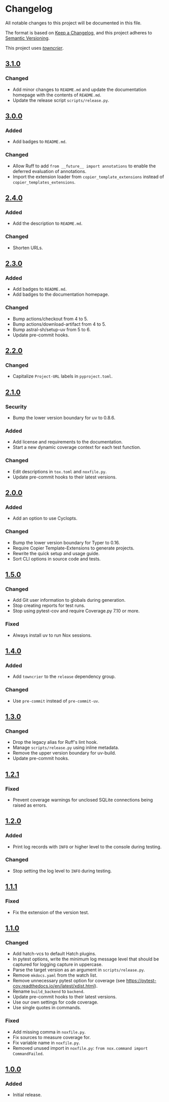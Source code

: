# Changelog

All notable changes to this project will be documented in this file.

The format is based on [Keep a Changelog](https://keepachangelog.com/en/1.0.0/),
and this project adheres to [Semantic Versioning](https://semver.org/spec/v2.0.0.html).

This project uses [*towncrier*](https://towncrier.readthedocs.io/).

<!-- towncrier release notes start -->

## [3.1.0](https://github.com/leodevian/modern-python/tree/v3.1.0)

### Changed

- Add minor changes to `README.md` and update the documentation homepage with the contents of `README.md`.
- Update the release script `scripts/release.py`.


## [3.0.0](https://github.com/leodevian/modern-python/tree/v3.0.0)

### Added

- Add badges to `README.md`.

### Changed

- Allow Ruff to add `from __future__ import annotations` to enable the deferred evaluation of annotations.
- Import the extension loader from `copier_template_extensions` instead of `copier_templates_extensions`.


## [2.4.0](https://github.com/leodevian/modern-python/tree/v2.4.0)

### Added

- Add the description to `README.md`.

### Changed

- Shorten URLs.


## [2.3.0](https://github.com/leodevian/modern-python/tree/v2.3.0)

### Added

- Add badges to `README.md`.
- Add badges to the documentation homepage.

### Changed

- Bump actions/checkout from 4 to 5.
- Bump actions/download-artifact from 4 to 5.
- Bump astral-sh/setup-uv from 5 to 6.
- Update pre-commit hooks.


## [2.2.0](https://github.com/leodevian/modern-python/tree/v2.2.0)

### Changed

- Capitalize `Project-URL` labels in `pyproject.toml`.


## [2.1.0](https://github.com/leodevian/modern-python/tree/v2.1.0)

### Security

- Bump the lower version boundary for uv to 0.8.6.

### Added

- Add license and requirements to the documentation.
- Start a new dynamic coverage context for each test function.

### Changed

- Edit descriptions in `tox.toml` and `noxfile.py`.
- Update pre-commit hooks to their latest versions.


## [2.0.0](https://github.com/leodevian/modern-python/tree/v2.0.0)

### Added

- Add an option to use Cyclopts.

### Changed

- Bump the lower version boundary for Typer to 0.16.
- Require Copier Template-Extensions to generate projects.
- Rewrite the quick setup and usage guide.
- Sort CLI options in source code and tests.


## [1.5.0](https://github.com/leodevian/modern-python/tree/v1.5.0)

### Changed

- Add Git user information to globals during generation.
- Stop creating reports for test runs.
- Stop using pytest-cov and require Coverage.py 7.10 or more.

### Fixed

- Always install uv to run Nox sessions.


## [1.4.0](https://github.com/leodevian/modern-python/tree/v1.4.0)

### Added

- Add `towncrier` to the `release` dependency group.

### Changed

- Use `pre-commit` instead of `pre-commit-uv`.


## [1.3.0](https://github.com/leodevian/modern-python/tree/v1.3.0)

### Changed

- Drop the legacy alias for Ruff's lint hook.
- Manage `scripts/release.py` using inline metadata.
- Remove the upper version boundary for uv-build.
- Update pre-commit hooks.


## [1.2.1](https://github.com/leodevian/modern-python/tree/v1.2.1)

### Fixed

- Prevent coverage warnings for unclosed SQLite connections being raised as errors.


## [1.2.0](https://github.com/leodevian/modern-python/tree/v1.2.0)

### Added

- Print log records with `INFO` or higher level to the console during testing.

### Changed

- Stop setting the log level to `INFO` during testing.


## [1.1.1](https://github.com/leodevian/modern-python/tree/v1.1.1)

### Fixed

- Fix the extension of the version test.


## [1.1.0](https://github.com/leodevian/modern-python/tree/v1.1.0)

### Changed

- Add hatch-vcs to default Hatch plugins.
- In pytest options, write the minimum log message level that should be captured for logging capture in uppercase.
- Parse the target version as an argument in `scripts/release.py`.
- Remove `mkdocs.yaml` from the watch list.
- Remove unnecessary pytest option for coverage (see <https://pytest-cov.readthedocs.io/en/latest/xdist.html>).
- Rename `build_backend` to `backend`.
- Update pre-commit hooks to their latest versions.
- Use our own settings for code coverage.
- Use single quotes in commands.

### Fixed

- Add missing comma in `noxfile.py`.
- Fix sources to measure coverage for.
- Fix variable name in `noxfile.py`.
- Removed unused import in `noxfile.py`: `from nox.command import CommandFailed`.


## [1.0.0](https://github.com/leodevian/modern-python/tree/v1.0.0)

### Added

- Initial release.
